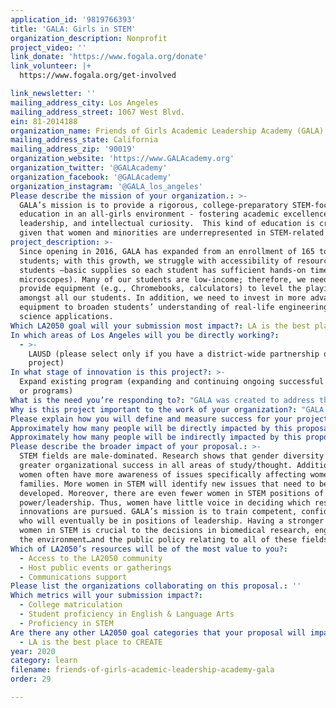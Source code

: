 ```yaml
---
application_id: '9819766393'
title: 'GALA: Girls in STEM'
organization_description: Nonprofit
project_video: ''
link_donate: 'https://www.fogala.org/donate'
link_volunteer: |+
  https://www.fogala.org/get-involved

link_newsletter: ''
mailing_address_city: Los Angeles
mailing_address_street: 1067 West Blvd.
ein: 81-2014188
organization_name: Friends of Girls Academic Leadership Academy (GALA)
mailing_address_state: California
mailing_address_zip: '90019'
organization_website: 'https://www.GALAcademy.org'
organization_twitter: '@GALAcademy'
organization_facebook: '@GALAcademy'
organization_instagram: '@GALA_los_angeles'
Please describe the mission of your organization.: >-
  GALA’s mission is to provide a rigorous, college-preparatory STEM-focused
  education in an all-girls environment - fostering academic excellence,
  leadership, and intellectual curiosity.  This kind of education is crucial
  given that women and minorities are underrepresented in STEM-related fields.
project_description: >-
  Since opening in 2016, GALA has expanded from an enrollment of 165 to 588
  students; with this growth, we struggle with accessibility of resources to all
  students –basic supplies so each student has sufficient hands-on time (e.g.,
  microscopes). Many of our students are low-income; therefore, we need to
  provide equipment (e.g., Chromebooks, calculators) to level the playing field
  amongst all our students. In addition, we need to invest in more advanced
  equipment to broaden students’ understanding of real-life engineering and
  science applications.
Which LA2050 goal will your submission most impact?: LA is the best place to LEARN
In which areas of Los Angeles will you be directly working?:
  - >-
    LAUSD (please select only if you have a district-wide partnership or
    project)
In what stage of innovation is this project?: >-
  Expand existing program (expanding and continuing ongoing successful projects
  or programs)
What is the need you’re responding to?: "GALA was created to address the underrepresentation of women and ethnic minorities in STEM. Research indicates that all-girls schools have a significant positive impact on the academic achievement and self-confidence of young women; additionally, research consistently shows that boys are favored in math and science – negatively impacting girls’ interest level and perceived competence in STEM.\n\tGALA opened in 2016 with an enrollment of 165. Now in our 4th year of operation, we have 588 girls in grades 6-12. This enrollment expansion has created a huge need for basic STEM supplies to support in-class learning. Each student now has less individual time using available equipment. In addition to basic supplies, we need a host of new technologies to broaden the STEM education of our girls. In particular, we hope to better equip our makerspace – allowing girls more hands-on implementation of their ideas and reinforcing a deeper understanding of the material they learn in class.\n"
Why is this project important to the work of your organization?: "GALA is the first all-girls public STEM school in California, and one of just a few in the country. Our ultimate goal is to provide a competitive college-preparatory, STEM-based education to 700 girls representing the rich diversity of Los Angeles (currently 81 zip codes represented).\n\t We are making progress toward our goal. Although girls typically lag behind boys in STEM, our school has consistently met and exceeded standards in math (e.g., 6th grade: 75.23% Smarter Balanced Assessment (SBA)). We’ve even won awards in aquatic robotics competitions! We also provide a well-rounded academic curriculum – with a strong program in English Language Arts (e.g., 6th grade: 91.74% (SBA)). In 2020, we have our first graduating class; 100% of our seniors are projected to graduate and 95% plan to go to college.\n\tAs successful as we have been, we need more resources. With the help of LA2050, we can continue offering this quality education to help our girls succeed in STEM, college, and beyond!\n"
Please explain how you will define and measure success for your project.: "Our goal is to prepare girls to excel in STEM-related fields. In a few short years, our enrollment has more than tripled. Having so many more students, our resources have been stretched very thin. With funding from LA2050, we will immediately be able to increase access to resources to create, design, build, and experiment – providing a much deeper understanding of the science our students are taught in the classrooms. \n\tWith increased resources, we will be able to offer a higher-quality educational experience. We will measure our success in numerous ways. In the short-term, we will measure student achievement using the Smarter Balanced Assessment. Here, we plan to meet and exceed LA2050 standards in ELA and math. We will also be able to track how well our students do in receiving college credit in the 18 different AP classes we offer. Creating this strong educational foundation combined with a safe and encouraging place for girls to learn, we hope to see high levels of college acceptance, attendance, and graduation.\n\tGiven the interest, curiosity, and confidence we hope to develop in these young women in STEM, we hope that this will, in the long-term, help bridge the gender gap that exists in STEM workplace environments. We hope to develop their confidence to become leaders in their field. To monitor these long-term goals, we plan to keep track of the educational and career outcomes of our graduates through our alumni group (which will maintain contact with past graduates).\n"
Approximately how many people will be directly impacted by this proposal?: '588'
Approximately how many people will be indirectly impacted by this proposal?: '50000'
Please describe the broader impact of your proposal.: >-
  STEM fields are male-dominated. Research shows that gender diversity produces
  greater organizational success in all areas of study/thought. Additionally,
  women often have more awareness of issues specifically affecting women and
  families. More women in STEM will identify new issues that need to be
  developed. Moreover, there are even fewer women in STEM positions of
  power/leadership. Thus, women have little voice in deciding which research
  innovations are pursued. GALA’s mission is to train competent, confident women
  who will eventually be in positions of leadership. Having a stronger voice of
  women in STEM is crucial to the decisions in biomedical research, engineering,
  the environment…and the public policy relating to all of these fields.
Which of LA2050’s resources will be of the most value to you?:
  - Access to the LA2050 community
  - Host public events or gatherings
  - Communications support
Please list the organizations collaborating on this proposal.: ''
Which metrics will your submission impact?:
  - College matriculation
  - Student proficiency in English & Language Arts
  - Proficiency in STEM
Are there any other LA2050 goal categories that your proposal will impact?:
  - LA is the best place to CREATE
year: 2020
category: learn
filename: friends-of-girls-academic-leadership-academy-gala
order: 29

---
```

